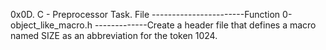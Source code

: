 0x0D. C - Preprocessor Task.
 File -----------------------Function
 0-object_like_macro.h -------------Create a header file that defines a macro named SIZE as an abbreviation for the token 1024.